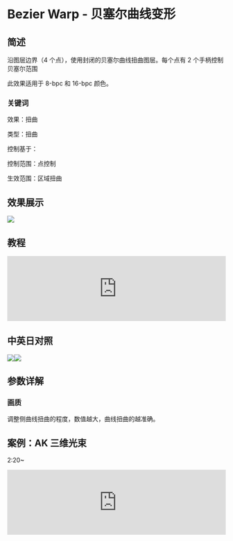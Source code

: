 # Bezier Warp - 贝塞尔曲线变形

## 简述

沿图层边界（4 个点），使用封闭的贝塞尔曲线扭曲图层。每个点有 2 个手柄控制贝塞尔范围

此效果适用于 8-bpc 和 16-bpc 颜色。

### 关键词

效果：扭曲

类型：扭曲

控制基于：

控制范围：点控制

生效范围：区域扭曲

## 效果展示

![](https://cdn.yuelili.com/20211224170157.png)

## 教程

<iframe src="https://player.bilibili.com/player.html?bvid=BV1e34y1X7Vj&page=22&high_quality=1" width="100%" allowfullscreen="allowfullscreen" frameborder="0"></iframe>

## 中英日对照

![](https://mir.yuelili.com/wp-content/uploads/user/AE/effects/AE-Effects-Distort-Bezier_Warp.png)![](https://mir.yuelili.com/wp-content/uploads/user/AE/effects/AE-Effects-Distort-Bezier_Warp_cn.png)

## 参数详解

### 画质

调整侧曲线扭曲的程度，数值越大，曲线扭曲的越准确。

## 案例：AK 三维光束

2:20~

<iframe src="https://player.bilibili.com/player.html?bvid=BV1Vt411d7or&page=157&high_quality=1" width="100%" allowfullscreen="allowfullscreen" frameborder="0"></iframe>
